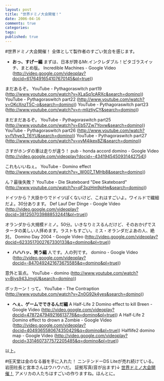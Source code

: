 ```yaml
---
layout: post
title: "世界ドミノ大会開催！"
date: 2006-04-16
comments: true
categories:
tags:
published: true
---
```


#世界ドミノ大会開催！
全体として製作者のすごい気合を感じます。
- <span style="font-weight:bold;">おっ、すげー編</span>
まずは、日本が誇るMr.インクレダブル！ピタゴラスイッチ、まとめ版。
Incredible Machines - Google Video ([http://video.google.com/videoplay?docid=6176491654107670145&pl=true)](http://video.google.com/videoplay?docid=6176491654107670145&pl=true))

まだあるぞ。
YouTube - Pythagoraswitch part19 ([http://www.youtube.com/watch?v=XLaSq1cARXc&search=domino)](http://www.youtube.com/watch?v=XLaSq1cARXc&search=domino))
YouTube - Pythagoraswitch part22 ([http://www.youtube.com/watch?v=OKcXnzT5C-o&search=domino)](http://www.youtube.com/watch?v=OKcXnzT5C-o&search=domino)) 
YouTube - Pythagoraswitch part23 ([http://www.youtube.com/watch?v=n-mliztiyCY&search=domino)](http://www.youtube.com/watch?v=n-mliztiyCY&search=domino)) 

まだまだあるぞ。
YouTube - Pythagoraswitch part25 ([http://www.youtube.com/watch?v=Eb57Zw7Yovw&search=domino)](http://www.youtube.com/watch?v=Eb57Zw7Yovw&search=domino))
YouTube - Pythagoraswitch part26 ([http://www.youtube.com/watch?v=fVhye3_T6YU&search=domino)](http://www.youtube.com/watch?v=fVhye3_T6YU&search=domino))
YouTube - Pythagoraswitch part27 ([http://www.youtube.com/watch?v=vvM4ikex8ZI&search=domino)](http://www.youtube.com/watch?v=vvM4ikex8ZI&search=domino)) 

さすがホンダの車は走りが違う！
pub - honda accord domino - Google Video ([http://video.google.com/videoplay?docid=-4341945450931442754)](http://video.google.com/videoplay?docid=-4341945450931442754))

これもいいねぇ。
YouTube - Domino effect ([http://www.youtube.com/watch?v=_W007_TMHb8&search=domino)](http://www.youtube.com/watch?v=_W007_TMHb8&search=domino))

ん？最後失敗？
YouTube - Die Skateboard "Dee Skateboard" ([http://www.youtube.com/watch?v=qF3xzHm9pHw&search=domino)](http://www.youtube.com/watch?v=qF3xzHm9pHw&search=domino)) 

ドイツから？大掛かりでドイツぽくないけど、これはすごいよ。ワイルドで繊細だよ。30分あります。
Def Lauf Der Dinge - Google Video ([http://video.google.com/videoplay?docid=3812507039888532441&pl=true)](http://video.google.com/videoplay?docid=3812507039888532441&pl=true)) 

オランダから大規模ドミノ。50分。いきなりミスるんだけど、そのおかげでスタータの美しい人拝めます。ラストもすごい。ミス・オランダだよあの人、絶対。
Domino Day 2004 - Google Video ([http://video.google.com/videoplay?docid=6233517002767330133&q=domino&pl=true)](http://video.google.com/videoplay?docid=6233517002767330133&q=domino&pl=true))

- <span style="font-weight:bold;">ハハハッ、笑う編</span>
人です。人の列です。
domino - Google Video ([http://video.google.com/videoplay?docid=-8470492421673675585&q=domino&pl=true)](http://video.google.com/videoplay?docid=-8470492421673675585&q=domino&pl=true))

意外と盲点。
YouTube - domino ([http://www.youtube.com/watch?v=Biys943JmgU&search=domino)](http://www.youtube.com/watch?v=Biys943JmgU&search=domino)) 

ボッカーン！って。
YouTube - The Contraption ([http://www.youtube.com/watch?v=Zn0G92k4yes&search=domino)](http://www.youtube.com/watch?v=Zn0G92k4yes&search=domino))

- <span style="font-weight:bold;">へぇ、ゲームでできるんだ編</span>
A Half-Life 2 Domino effect to kill Breen - Google Video ([http://video.google.com/videoplay?docid=4787247949216613776&q=domino&pl=true)](http://video.google.com/videoplay?docid=4787247949216613776&q=domino&pl=true))
A Half-Life 2 Domino effect to drown a Zombie - Google Video ([http://video.google.com/videoplay?docid=4049365580674350429&q=domino&pl=true)](http://video.google.com/videoplay?docid=4049365580674350429&q=domino&pl=true))
Halflife2 domino map - Google Video ([http://video.google.com/videoplay?docid=3314607377572205485&q=domino&pl=true)](http://video.google.com/videoplay?docid=3314607377572205485&q=domino&pl=true)) 

以上。

#任天堂は金のなる器を手に入れた！
ニンテンドーDS Liteが売れ続けている。
岩田社長と宮本さんはウハウハだ。
証拠写真(音が出ます)↓
[世界ドミノ大会開催！](http://dsisprintingcash.ytmnd.com/)
アメリカの人たちはすごいの作りますね。ほんとに。


